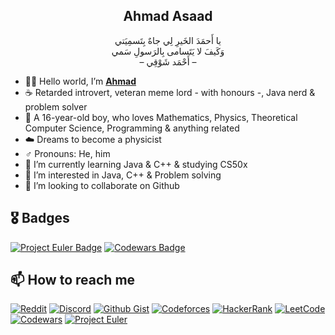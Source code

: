 <h2 align = "center">Ahmad Asaad<br/></h2>
<p align = "center">
يا أَحمَدَ الخَيرِ لِي جاهٌ بِتَسمِيَتي <br/>
وَكَيفَ لا يَتَسامى بِالرَسولِ سَمي<br/>
– أَحْمَد شَوْقِي –</p>

- 👋🏼 Hello world, I’m [**Ahmad**](https://github.com/iAhmadGad/iAhmadGad/blob/main/Autobiography/Ahmad.md)
- ☕ Retarded introvert, veteran meme lord - with honours -, Java nerd & problem solver 
- 🌚 A 16-year-old boy, who loves Mathematics, Physics, Theoretical Computer Science, Programming & anything related
- ☁️ Dreams to become a physicist
- ♂️ Pronouns: He, him
- 🌱 I’m currently learning Java & C++ & studying CS50x
- 👀 I’m interested in Java, C++ & Problem solving
- 💞️ I’m looking to collaborate on Github

## 🎖️ Badges
[![Project Euler Badge](https://projecteuler.net/profile/iAhmadGad.png)](https://projecteuler.net/progress=iAhmadGad)
[![Codewars Badge](https://www.codewars.com/users/iAhmadGad/badges/micro)](https://www.codewars.com/users/iAhmadGad)

## 📫 How to reach me
[![Reddit](https://img.shields.io/badge/Reddit-black?style=flat-square&logo=Reddit)](https://www.reddit.com/user/iAhmadGad)
[![Discord](https://img.shields.io/badge/Discord-black?style=flat-square&logo=Discord)](https://discord.com/users/580785454782218270)
[![Github Gist](https://img.shields.io/badge/Github_Gist-black?style=flat-square&logo=Github)](https://gist.github.com/iAhmadGad)
[![Codeforces](https://img.shields.io/badge/Codeforces-black?style=flat-square&logo=Codeforces)](https://codeforces.com/profile/iAhmadGad)
[![HackerRank](https://img.shields.io/badge/HackerRank-black?style=flat-square&logo=HackerRank)](https://www.hackerrank.com/profile/iAhmadGad)
[![LeetCode](https://img.shields.io/badge/LeetCode-black?style=flat-square&logo=LeetCode)](https://leetcode.com/iAhmadGad)
[![Codewars](https://img.shields.io/badge/Codewars-black?style=flat-square&logo=Codewars)](https://www.codewars.com/users/iAhmadGad)
[![Project Euler](https://img.shields.io/badge/Project_Euler-black?style=flat-square)](https://projecteuler.net/progress=iAhmadGad)

<!--- --->
<!---
iAhmadGad/iAhmadGad is a ✨ special ✨ repository because its `README.md` (this file) appears on your GitHub profile.
You can click the Preview link to take a look at your changes.
--->

